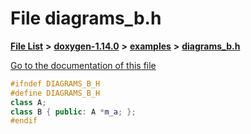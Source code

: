 

# File diagrams\_b.h

[**File List**](files.md) **>** [**doxygen-1.14.0**](dir_9d5bad020669189c90cda983471be5d0.md) **>** [**examples**](dir_8400fc686cf1eec637c6139505ac43d7.md) **>** [**diagrams\_b.h**](diagrams__b_8h.md)

[Go to the documentation of this file](diagrams__b_8h.md)


```C++
#ifndef DIAGRAMS_B_H
#define DIAGRAMS_B_H
class A;
class B { public: A *m_a; };
#endif
```


